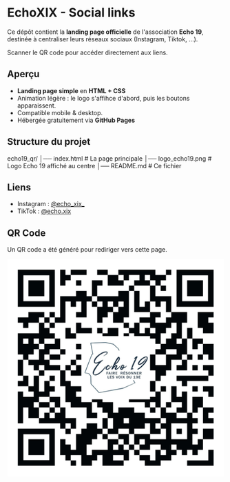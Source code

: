 # EchoXIX - Social links

Ce dépôt contient la **landing page officielle** de l'association **Echo 19**, destinée à centraliser leurs réseaux sociaux (Instagram, Tiktok, ...).

Scanner le QR code pour accéder directement aux liens.

## Aperçu

- **Landing page simple** en **HTML + CSS**
- Animation légère : le logo s'affihce d'abord, puis les boutons apparaissent.
- Compatible mobile & desktop.
- Hébergée gratuitement via **GitHub Pages**

## Structure du projet

echo19_qr/
│── index.html # La page principale
│── logo_echo19.png # Logo Echo 19 affiché au centre
│── README.md # Ce fichier

## Liens 

- Instagram : [@echo_xix_](https://www.instagram.com/echo_xix_/)
- TikTok : [@echo.xix](https://www.tiktok.com/@echo.xix)

## QR Code

Un QR code a été généré pour rediriger vers cette page.

![QR Code](echo19_qr-code.png)
